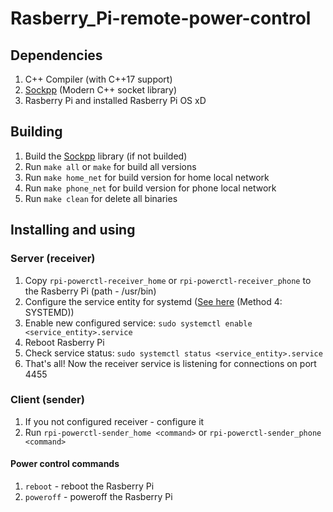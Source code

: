 # Rasberry_Pi-remote-power-control

## Dependencies
1. C++ Compiler (with C++17 support)
1. [Sockpp](https://github.com/fpagliughi/sockpp) (Modern C++ socket library)
1. Rasberry Pi and installed Rasberry Pi OS xD

## Building
1. Build the [Sockpp](https://github.com/fpagliughi/sockpp) library (if not builded)
1. Run `make all` or `make` for build all versions
1. Run `make home_net` for build version for home local network
1. Run `make phone_net` for build version for phone local network
1. Run `make clean` for delete all binaries

## Installing and using
### Server (receiver)
1. Copy `rpi-powerctl-receiver_home` or `rpi-powerctl-receiver_phone` to the Rasberry Pi (path - /usr/bin)
1. Configure the service entity for systemd ([See here](https://www.dexterindustries.com/howto/run-a-program-on-your-raspberry-pi-at-startup/) (Method 4: SYSTEMD))
1. Enable new configured service: `sudo systemctl enable <service_entity>.service`
1. Reboot Rasberry Pi
1. Check service status: `sudo systemctl status <service_entity>.service`
1. That's all! Now the receiver service is listening for connections on port 4455
### Client (sender)
1. If you not configured receiver - configure it
1. Run `rpi-powerctl-sender_home <command>` or `rpi-powerctl-sender_phone <command>`
#### Power control commands
1. `reboot` - reboot the Rasberry Pi
1. `poweroff` - poweroff the Rasberry Pi
